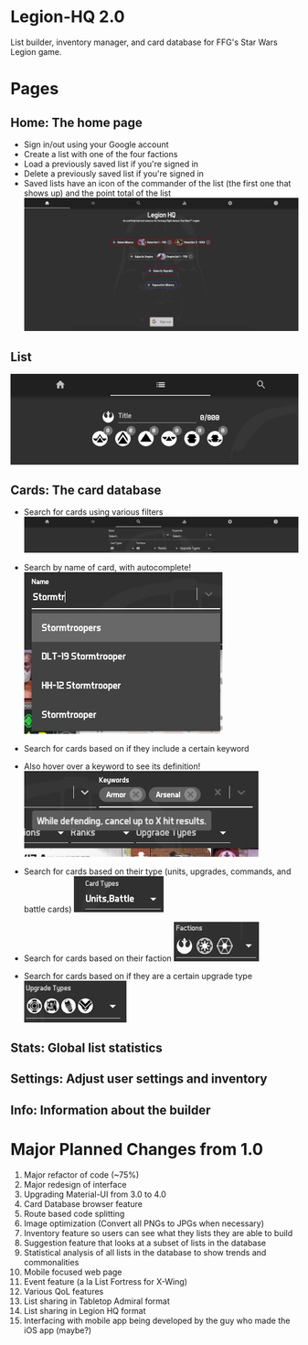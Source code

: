 # Legion-HQ 2.0
List builder, inventory manager, and card database for FFG's Star Wars Legion game.

# Pages

## Home: The home page
- Sign in/out using your Google account
- Create a list with one of the four factions
- Load a previously saved list if you're signed in
- Delete a previously saved list if you're signed in
- Saved lists have an icon of the commander of the list (the first one that shows up) and the point total of the list
![Screenshot](images/Home.png)

## List
![Screenshot](images/List.png)

## Cards: The card database
- Search for cards using various filters
![Screenshot](images/Cards.png)

- Search by name of card, with autocomplete!
![Screenshot](images/CardsName.png)

- Search for cards based on if they include a certain keyword
- Also hover over a keyword to see its definition!
![Screenshot](images/CardsKeywords.png)

- Search for cards based on their type (units, upgrades, commands, and battle cards)
![Screenshot](images/CardsCardTypes.png)

- Search for cards based on their faction
![Screenshot](images/CardsFactions.png)

- Search for cards based on if they are a certain upgrade type
![Screenshot](images/CardsUpgradeTypes.png)

## Stats: Global list statistics

## Settings: Adjust user settings and inventory

## Info: Information about the builder


# Major Planned Changes from 1.0

1. Major refactor of code (~75%)
2. Major redesign of interface
3. Upgrading Material-UI from 3.0 to 4.0
4. Card Database browser feature
5. Route based code splitting
6. Image optimization (Convert all PNGs to JPGs when necessary)
7. Inventory feature so users can see what they lists they are able to build
8. Suggestion feature that looks at a subset of lists in the database
9. Statistical analysis of all lists in the database to show trends and commonalities
10. Mobile focused web page
11. Event feature (a la List Fortress for X-Wing)
12. Various QoL features
13. List sharing in Tabletop Admiral format
14. List sharing in Legion HQ format
15. Interfacing with mobile app being developed by the guy who made the iOS app (maybe?)
